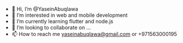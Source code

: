 - 👋 Hi, I’m @YaseinAbuqlawa
- 👀 I’m interested in web and mobile development
- 🌱 I’m currently learning flutter and node.js
- 💞️ I’m looking to collaborate on ...
- 📫 How to reach me yaseinabuqlawa@gmail.com or +971563000195

<!---
YaseinAbuqlawa/YaseinAbuqlawa is a ✨ special ✨ repository because its `README.md` (this file) appears on your GitHub profile.
You can click the Preview link to take a look at your changes.
--->
